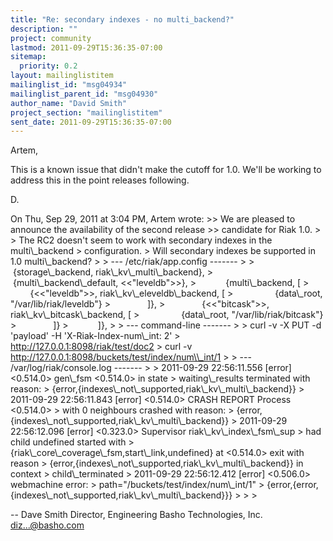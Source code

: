 ```yaml
---
title: "Re: secondary indexes - no multi_backend?"
description: ""
project: community
lastmod: 2011-09-29T15:36:35-07:00
sitemap:
  priority: 0.2
layout: mailinglistitem
mailinglist_id: "msg04934"
mailinglist_parent_id: "msg04930"
author_name: "David Smith"
project_section: "mailinglistitem"
sent_date: 2011-09-29T15:36:35-07:00
---
```



Artem,

This is a known issue that didn't make the cutoff for 1.0. We'll be
working to address this in the point releases following.

D.

On Thu, Sep 29, 2011 at 3:04 PM, Artem  wrote:
&gt;&gt; We are pleased to announce the availability of the second release
&gt;&gt; candidate for Riak 1.0.
&gt;
&gt; The RC2 doesn't seem to work with secondary indexes in the multi\\_backend
&gt; configuration.
&gt; Will secondary indexes be supported in 1.0 multi\\_backend?
&gt;
&gt; --- /etc/riak/app.config -------
&gt;
&gt;            {storage\\_backend, riak\\_kv\\_multi\\_backend},
&gt;            {multi\\_backend\\_default, &lt;&lt;"leveldb"&gt;&gt;},
&gt;            {multi\\_backend, [
&gt;               {&lt;&lt;"leveldb"&gt;&gt;, riak\\_kv\\_eleveldb\\_backend, [
&gt;                 {data\\_root, "/var/lib/riak/leveldb"}
&gt;               ]},
&gt;               {&lt;&lt;"bitcask"&gt;&gt;, riak\\_kv\\_bitcask\\_backend, [
&gt;                 {data\\_root, "/var/lib/riak/bitcask"}
&gt;               ]}
&gt;            ]},
&gt;
&gt; --- command-line -------
&gt;
&gt; curl -v -X PUT -d 'payload' -H 'X-Riak-Index-num\\_int: 2'
&gt; http://127.0.0.1:8098/riak/test/doc2
&gt; curl -v http://127.0.0.1:8098/buckets/test/index/num\\_int/1
&gt;
&gt; --- /var/log/riak/console.log -------
&gt;
&gt; 2011-09-29 22:56:11.556 [error] &lt;0.514.0&gt; gen\\_fsm &lt;0.514.0&gt; in state
&gt; waiting\\_results terminated with reason:
&gt; {error,{indexes\\_not\\_supported,riak\\_kv\\_multi\\_backend}}
&gt; 2011-09-29 22:56:11.843 [error] &lt;0.514.0&gt; CRASH REPORT Process &lt;0.514.0&gt;
&gt; with 0 neighbours crashed with reason:
&gt; {error,{indexes\\_not\\_supported,riak\\_kv\\_multi\\_backend}}
&gt; 2011-09-29 22:56:12.096 [error] &lt;0.323.0&gt; Supervisor riak\\_kv\\_index\\_fsm\\_sup
&gt; had child undefined started with
&gt; {riak\\_core\\_coverage\\_fsm,start\\_link,undefined} at &lt;0.514.0&gt; exit with reason
&gt; {error,{indexes\\_not\\_supported,riak\\_kv\\_multi\\_backend}} in context
&gt; child\\_terminated
&gt; 2011-09-29 22:56:12.412 [error] &lt;0.506.0&gt; webmachine error:
&gt; path="/buckets/test/index/num\\_int/1"
&gt; {error,{error,{indexes\\_not\\_supported,riak\\_kv\\_multi\\_backend}}}
&gt;
&gt;
&gt;


-- 
Dave Smith
Director, Engineering
Basho Technologies, Inc.
diz...@basho.com

